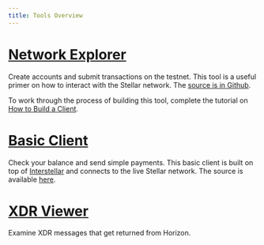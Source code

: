 ```yaml
---
title: Tools Overview
---
```


# [Network Explorer](https://stellar.github.io/network-explorer/)
Create accounts and submit transactions on the testnet. This tool is a useful primer on how to interact with the Stellar network. The [source is in Github](https://github.com/stellar/stellar-tutorials/tree/master/network-explorer).

To work through the process of building this tool, complete the tutorial on [How to Build a Client](https://stellar.github.io/network-explorer/).

# [Basic Client](https://www.stellar.org/account-viewer/)
Check your balance and send simple payments. This basic client is built on top of [Interstellar](https://github.com/stellar/interstellar) and connects to the live Stellar network. The source is available [here](https://github.com/stellar/account-viewer).

# [XDR Viewer](https://stellar.github.io/xdr-viewer/)
Examine XDR messages that get returned from Horizon.
